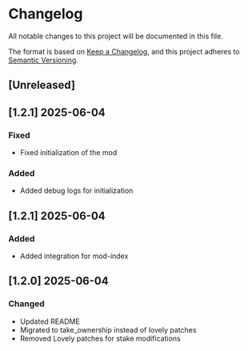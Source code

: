# Changelog
All notable changes to this project will be documented in this file.

The format is based on [Keep a Changelog](https://keepachangelog.com/en/1.0.0/),
and this project adheres to [Semantic Versioning](https://semver.org/spec/v2.0.0.html).

## [Unreleased]

## [1.2.1] 2025-06-04
### Fixed
- Fixed initialization of the mod

### Added
- Added debug logs for initialization

## [1.2.1] 2025-06-04
### Added
- Added integration for mod-index

## [1.2.0] 2025-06-04
### Changed
- Updated README
- Migrated to take_ownership instead of lovely patches
- Removed Lovely patches for stake modifications
